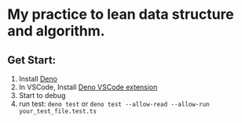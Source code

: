# My practice to lean data structure and algorithm.

## Get Start:
1. Install [Deno](https://deno.com/runtime)
2. In VSCode, Install [Deno VSCode extension](https://marketplace.visualstudio.com/items?itemName=denoland.vscode-deno)
3. Start to debug
4. run test: ```deno test``` or ```deno test --allow-read --allow-run your_test_file.test.ts```